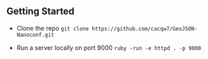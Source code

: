 ## Getting Started

- Clone the repo
  `git clone https://github.com/cacqw7/GeoJSON-Nanoconf.git`

- Run a server locally on port 9000
  `ruby -run -e httpd . -p 9000`
